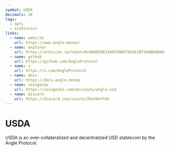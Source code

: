 ```yaml
---
symbol: USDA
decimals: 18
tags:
  - defi
  - stablecoin
links:
  - name: website
    url: https://www.angle.money/
  - name: explorer
    url: https://arbiscan.io/token/0x0000206329b97DB379d5E1Bf586BbDB969C63274
  - name: github
    url: https://github.com/AngleProtocol
  - name: x
    url: https://x.com/AngleProtocol
  - name: docs
    url: https://docs.angle.money
  - name: coingecko
    url: https://coingecko.com/en/coins/angle-usd
  - name: discord
    url: https://discord.com/invite/ZheVAnFt6h
---
```


# USDA

USDA is an over-collateralized and decentralized USD stablecoin by the Angle Protocol.
